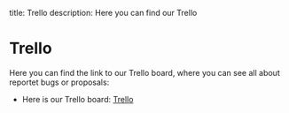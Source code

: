 title: Trello
description: Here you can find our Trello

# Trello

Here you can find the link to our Trello board, where you can see all about reportet bugs or proposals:

* Here is our Trello board: [Trello](https://trello.com/b/2IoFBIQ8/lenoxbot)
